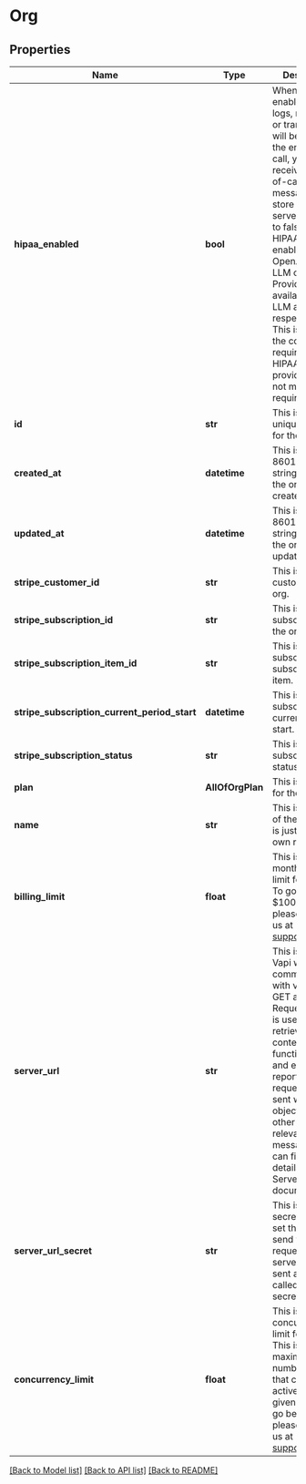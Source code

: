 # Org

## Properties
Name | Type | Description | Notes
------------ | ------------- | ------------- | -------------
**hipaa_enabled** | **bool** | When this is enabled, no logs, recordings, or transcriptions will be stored. At the end of the call, you will still receive an end-of-call-report message to store on your server. Defaults to false. When HIPAA is enabled, only OpenAI/Custom LLM or Azure Providers will be available for LLM and Voice respectively. This is due to the compliance requirements of HIPAA. Other providers may not meet these requirements. | [optional] 
**id** | **str** | This is the unique identifier for the org. | 
**created_at** | **datetime** | This is the ISO 8601 date-time string of when the org was created. | 
**updated_at** | **datetime** | This is the ISO 8601 date-time string of when the org was last updated. | 
**stripe_customer_id** | **str** | This is the Stripe customer for the org. | [optional] 
**stripe_subscription_id** | **str** | This is the subscription for the org. | [optional] 
**stripe_subscription_item_id** | **str** | This is the subscription&#x27;s subscription item. | [optional] 
**stripe_subscription_current_period_start** | **datetime** | This is the subscription&#x27;s current period start. | [optional] 
**stripe_subscription_status** | **str** | This is the subscription&#x27;s status. | [optional] 
**plan** | **AllOfOrgPlan** | This is the plan for the org. | [optional] 
**name** | **str** | This is the name of the org. This is just for your own reference. | [optional] 
**billing_limit** | **float** | This is the monthly billing limit for the org. To go beyond $1000/mo, please contact us at support@vapi.ai. | [optional] 
**server_url** | **str** | This is the URL Vapi will communicate with via HTTP GET and POST Requests. This is used for retrieving context, function calling, and end-of-call reports.  All requests will be sent with the call object among other things relevant to that message. You can find more details in the Server URL documentation. | [optional] 
**server_url_secret** | **str** | This is the secret you can set that Vapi will send with every request to your server. Will be sent as a header called x-vapi-secret. | [optional] 
**concurrency_limit** | **float** | This is the concurrency limit for the org. This is the maximum number of calls that can be active at any given time. To go beyond 10, please contact us at support@vapi.ai. | [optional] 

[[Back to Model list]](../README.md#documentation-for-models) [[Back to API list]](../README.md#documentation-for-api-endpoints) [[Back to README]](../README.md)

